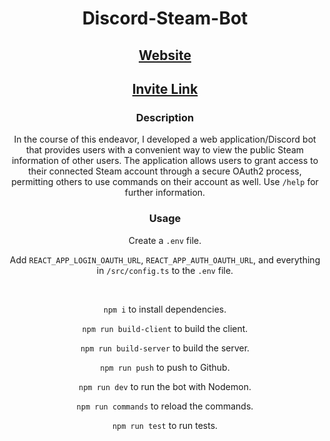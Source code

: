 <div align="center">
  
  # Discord-Steam-Bot

  ## [Website]()

  ## [Invite Link]()

  ### Description
  In the course of this endeavor, I developed a web application/Discord bot that provides users with a convenient way to view the public Steam information of other users. The application allows users to grant access to their connected Steam account through a secure OAuth2 process, permitting others to use commands on their account as well. Use `/help` for further information.

  ### Usage
  Create a `.env` file.
  
  Add `REACT_APP_LOGIN_OAUTH_URL`, `REACT_APP_AUTH_OAUTH_URL`, and everything in `/src/config.ts` to the `.env` file.

  <br>

  `npm i` to install dependencies.

  `npm run build-client` to build the client.

  `npm run build-server` to build the server.

  `npm run push` to push to Github.
  
  `npm run dev` to run the bot with Nodemon.

  `npm run commands` to reload the commands.

  `npm run test` to run tests.
</div>
